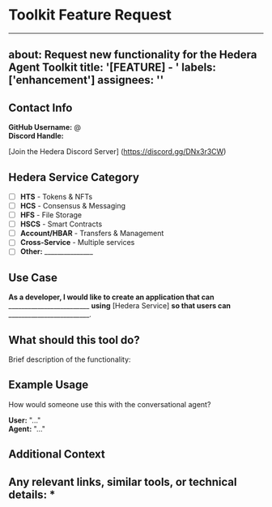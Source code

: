 
# Toolkit Feature Request
---
about: Request new functionality for the Hedera Agent Toolkit
title: '[FEATURE] - '
labels: ['enhancement']
assignees: ''
---

## Contact Info
**GitHub Username:** @  
**Discord Handle:**

[Join the Hedera Discord Server] (https://discord.gg/DNx3r3CW)

## Hedera Service Category
- [ ] **HTS** - Tokens & NFTs
- [ ] **HCS** - Consensus & Messaging  
- [ ] **HFS** - File Storage
- [ ] **HSCS** - Smart Contracts
- [ ] **Account/HBAR** - Transfers & Management
- [ ] **Cross-Service** - Multiple services
- [ ] **Other:** _______________

## Use Case
**As a developer, I would like to create an application that can** _________________________ **using** [Hedera Service] **so that users can** _________________________.

## What should this tool do?
Brief description of the functionality:

## Example Usage
How would someone use this with the conversational agent?

**User:** "..."  
**Agent:** "..."

## Additional Context
Any relevant links, similar tools, or technical details:
*
---